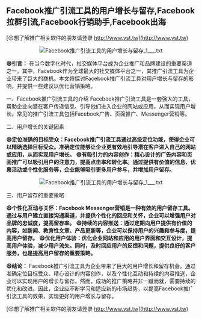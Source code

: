 ## **Facebook推广引流工具的用户增长与留存,Facebook拉群引流,Facebook行销助手,Facebook出海**

[😍想了解推广相关软件的朋友请登录 http://www.vst.tw](http://www.vst.tw)

 <center><img src="https://vst.tw/MP4/tuiguang/png/3.png" alt="Facebook推广引流工具的用户增长与留存_1___.txt"></center>

**😄引言：**
在当今数字化时代，社交媒体平台成为企业推广和品牌建设的重要渠道之一。其中，Facebook作为全球最大的社交媒体平台之一，其推广引流工具为企业带来了巨大的商机。本文将探讨Facebook推广引流工具对用户增长与留存的影响，并提供一些建议以优化营销策略。

一、Facebook推广引流工具的介绍
Facebook推广引流工具是一套强大的工具，帮助企业向潜在客户传递信息、引导他们进入企业的网站或应用，从而实现用户增长。常见的推广引流工具包括Facebook广告、页面推广、Messenger营销等。

二、用户增长的关键因素

**😄定位准确的目标受众：Facebook推广引流工具通过高级定位功能，使得企业可以精确选择目标受众。准确定位能够让企业更有效地引导潜在客户进入自己的网站或应用，从而实现用户增长。**
**😄有吸引力的内容创作：精心设计的广告内容和页面推广可以吸引用户的注意力，提高点击率和转化率。通过提供有价值的信息、优惠活动或个性化服务等，企业能够吸引更多用户参与，并增加用户留存。**

 <center><img src="https://vst.tw/MP4/tuiguang/png/8.png" alt="Facebook推广引流工具的用户增长与留存_1___.txt"></center>

三、用户留存的重要策略

**😄个性化互动与关怀：Facebook Messenger营销是一种有效的用户留存工具。通过与用户建立直接沟通渠道，并提供个性化的回应和关怀，企业可以增强用户对品牌的忠诚度，提高留存率。**
**😄持续的内容推送：通过定期向用户提供有价值的内容，如新闻、教育性文章、产品更新等，企业可以保持用户的兴趣和参与度，提高用户留存。**
**😄优化用户体验：优化企业网站和应用的用户界面和交互设计，提高用户体验，减少用户流失。同时，及时回应用户的反馈和问题，提供良好的客户服务，也是提高用户留存的重要策略。**

**😄结论：**
Facebook推广引流工具为企业带来了巨大的用户增长和留存机会。通过准确定位目标受众、精心设计的内容创作，以及个性化互动和持续的内容推送，企业可以实现用户的增长与留存。然而，成功的推广策略并非一蹴而就，需要持续的优化和改进。因此，企业应不断学习和适应新的市场趋势，以提高Facebook推广引流工具的效果，实现更好的用户增长与留存。

[😍想了解推广相关软件的朋友请登录 http://www.vst.tw](http://www.vst.tw)



